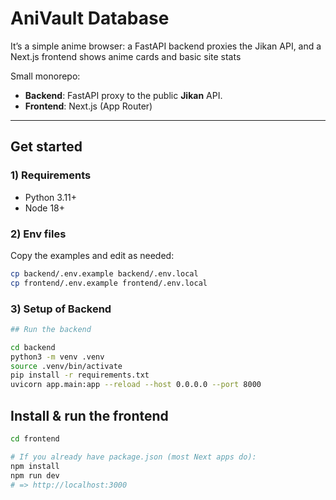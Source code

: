 # AniVault Database

It’s a simple anime browser: a FastAPI backend proxies the Jikan API, and a Next.js frontend shows anime cards and basic site stats

Small monorepo:
- **Backend**: FastAPI proxy to the public **Jikan** API.
- **Frontend**: Next.js (App Router)

---

## Get started

### 1) Requirements
- Python 3.11+
- Node 18+

### 2) Env files
Copy the examples and edit as needed:

```bash
cp backend/.env.example backend/.env.local
cp frontend/.env.example frontend/.env.local
```

### 3) Setup of Backend

```bash
## Run the backend

cd backend
python3 -m venv .venv
source .venv/bin/activate
pip install -r requirements.txt
uvicorn app.main:app --reload --host 0.0.0.0 --port 8000
```

## Install & run the frontend

```bash
cd frontend

# If you already have package.json (most Next apps do):
npm install
npm run dev
# => http://localhost:3000
```
